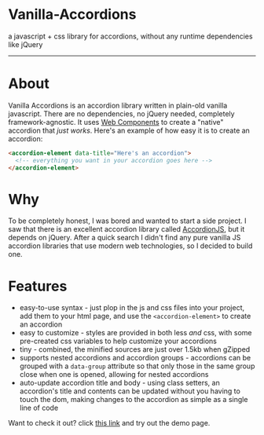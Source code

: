# Vanilla-Accordions
a javascript + css library for accordions, without any runtime dependencies like jQuery

---
# About

Vanilla Accordions is an accordion library written in plain-old vanilla javascript. There are no dependencies, no jQuery needed, completely framework-agnostic. It uses [Web Components](https://developer.mozilla.org/en-US/docs/Web/Web_Components) to create a "native" accordion that _just works_. Here's an example of how easy it is to create an accordion:

```html
<accordion-element data-title="Here's an accordion">
  <!-- everything you want in your accordion goes here -->
</accordion-element>
```

# Why
To be completely honest, I was bored and wanted to start a side project. I saw that there is an excellent accordion library called [AccordionJS](https://github.com/awps/Accordion.JS), but it depends on jQuery. After a quick search I didn't find any pure vanilla JS accordion libraries that use modern web technologies, so I decided to build one.

# Features
- easy-to-use syntax - just plop in the js and css files into your project, add them to your html page, and use the `<accordion-element>` to create an accordion
- easy to customize - styles are provided in both less _and_ css, with some pre-created css variables to help customize your accordions
- tiny - combined, the minified sources are just over 1.5kb when gZipped
- supports nested accordions and accordion groups - accordions can be grouped with a `data-group` attribute so that only those in the same group close when one is opened, allowing for nested accordions
- auto-update accordion title and body - using class setters, an accordion's title and contents can be updated without you having to touch the dom, making changes to the accordion as simple as a single line of code

Want to check it out? click [this link](https://ploiu.github.io/Vanilla-JS-Accordions/) and try out the demo page. 
